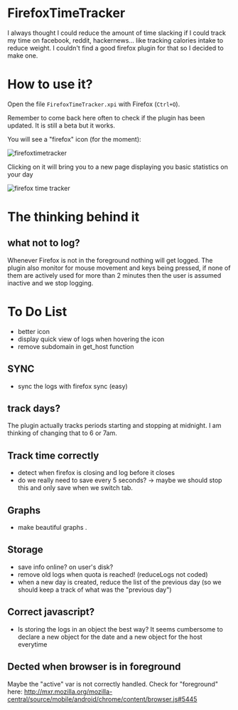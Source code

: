 # FirefoxTimeTracker

I always thought I could reduce the amount of time slacking if I could track my time on facebook, reddit, hackernews... like  tracking calories intake to reduce weight. I couldn't find a good firefox plugin for that so I decided to make one.

# How to use it?

Open the file `FirefoxTimeTracker.xpi` with Firefox (`Ctrl+O`).

Remember to come back here often to check if the plugin has been updated. It is still a beta but it works.

You will see a "firefox" icon (for the moment): 

![firefoxtimetracker](http://cryptologie.net/upload/firefox1.PNG)

Clicking on it will bring you to a new page displaying you basic statistics on your day

![firefox time tracker](http://cryptologie.net/upload/firefox2.PNG)

# The thinking behind it

## what not to log?

Whenever Firefox is not in the foreground nothing will get logged. The plugin also monitor for mouse movement and keys being pressed, if none of them are actively used for more than 2 minutes then the user is assumed inactive and we stop logging.

# To Do List

* better icon
* display quick view of logs when hovering the icon
* remove subdomain in get_host function

## SYNC

* sync the logs with firefox sync (easy)

## track days?

The plugin actually tracks periods starting and stopping at midnight. I am thinking of changing that to 6 or 7am.

## Track time correctly

* detect when firefox is closing and log before it closes
* do we really need to save every 5 seconds? -> maybe we should stop this and only save when we switch tab.

## Graphs

* make beautiful graphs
.
## Storage

* save info online? on user's disk?
* remove old logs when quota is reached! (reduceLogs not coded)
* when a new day is created, reduce the list of the previous day (so we should keep a track of what was the "previous day")

## Correct javascript?

* Is storing the logs in an object the best way? It seems cumbersome to declare a new object for the date and a new object for the host everytime

## Dected when browser is in foreground

Maybe the "active" var is not correctly handled. Check for "foreground" here: http://mxr.mozilla.org/mozilla-central/source/mobile/android/chrome/content/browser.js#5445
